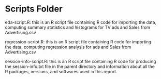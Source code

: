 # Scripts Folder

eda-script.R: this is an R script file containing R code for importing the data, computing summary statistics and histograms for TV ads and Sales from Advertising.csv  

regression-script.R: this is an R script file containing R code for importing the data, computing regression analysis for ads and Sales from Advertising.csv  

session-info-script.R: this is an R script file containing R code for producing the session-info.txt file in the parent directory and information about all the R packages, versions, and softwares used in this report. 